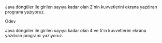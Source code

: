 Java döngüler ile girilen sayıya kadar olan 2'nin kuvvetlerini ekrana yazdıran programı yazıyoruz.

Ödev

Java döngüler ile girilen sayıya kadar olan 4 ve 5'in kuvvetlerini ekrana yazdıran programı yazıyoruz.
